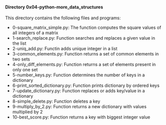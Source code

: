 #### Directory 0x04-python-more_data_structures
This directory contains the following files and programs:
* 0-square_matrix_simple.py: The function computes the square values of all integers of a matrix
* 1-search_replace.py: Function searches and replaces a given value in the list
* 2-uniq_add.py: Functin adds unique integer in a list
* 3-common_elements.py: Function returns a set of common elements in two sets
* 4-only_diff_elements.py: Function returns a set of elements present in only one set
* 5-number_keys.py: Function determines the number of keys in a dictionary
* 6-print_sorted_dictionary.py: Function prints dictionary by ordered keys
* 7-update_dictionary.py: Function replaces or adds key/value in a dictionary
* 8-simple_delete.py: Function deletes a key
* 9-multiply_by_2.py: Function returns a new dictionary with values multiplied by 2
* 10-best_score.py: Function returns a key with biggest integer value


